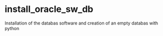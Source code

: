 # install_oracle_sw_db
Installation of the databas software and creation of an empty databas with python

